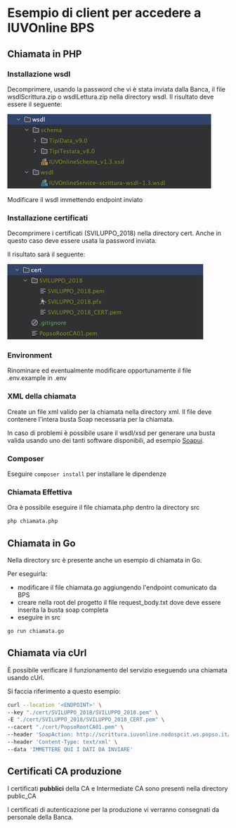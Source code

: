 # Esempio di client per accedere a IUVOnline BPS

## Chiamata in PHP

### Installazione wsdl

Decomprimere, usando la password che vi è stata inviata dalla Banca, il file wsdlScrittura.zip o wsdlLettura.zip nella
directory wsdl.
Il risultato deve essere il seguente:

![wsdl.png](img/wsdl.png)

Modificare il wsdl immettendo endpoint inviato

### Installazione certificati

Decomprimere i certificati (SVILUPPO_2018) nella directory cert.
Anche in questo caso deve essere usata la password inviata.

Il risultato sarà il seguente:

![certificati.png](img/certificati.png)

### Environment

Rinominare ed eventualmente modificare opportunamente il file .env.example in .env

### XML della chiamata

Create un file xml valido per la chiamata nella directory xml. Il file deve contenere l'intera busta Soap necessaria per
la chiamata.

In caso di problemi è possibile usare il wsdl/xsd per generare una busta valida usando uno dei tanti software
disponibili, ad esempio [Soapui](https://www.soapui.org).

### Composer

Eseguire `composer install` per installare le dipendenze

### Chiamata Effettiva

Ora è possibile eseguire il file chiamata.php dentro la directory src

```bash
php chiamata.php
```

## Chiamata in Go

Nella directory src è presente anche un esempio di chiamata in Go.

Per eseguirla:

- modificare il file chiamata.go aggiungendo l'endpoint comunicato da BPS
- creare nella root del progetto il file request_body.txt dove deve essere inserita la busta soap completa
- eseguire in src
```bash
go run chiamata.go
```

## Chiamata via cUrl

È possibile verificare il funzionamento del servizio eseguendo una chiamata usando cUrl.

Si faccia riferimento a questo esempio:

```bash
curl --location '<ENDPOINT>' \
--key "./cert/SVILUPPO_2018/SVILUPPO_2018.pem" \
-E "./cert/SVILUPPO_2018/SVILUPPO_2018_CERT.pem" \
--cacert "./cert/PopsoRootCA01.pem" \
--header 'SoapAction: http://scrittura.iuvonline.nodospcit.ws.popso.it/v1/IUVOnlineCreate' \
--header 'Content-Type: text/xml' \
--data 'IMMETTERE QUI I DATI DA INVIARE'
```

## Certificati CA produzione

I certificati **pubblici** della CA e Intermediate CA sono presenti nella directory public_CA

I certificati di autenticazione per la produzione vi verranno consegnati da personale della Banca.

